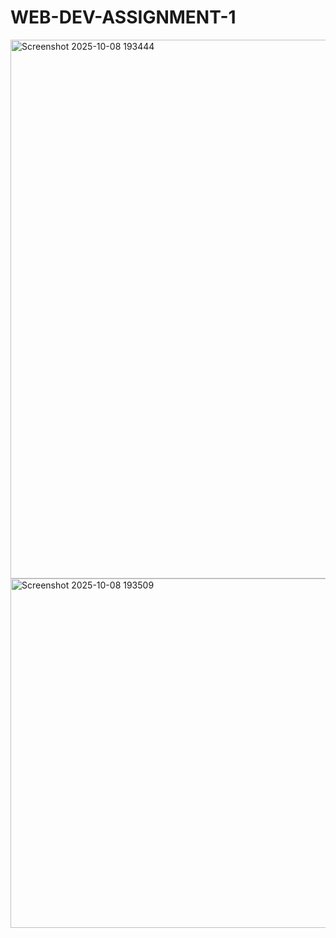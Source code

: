 # WEB-DEV-ASSIGNMENT-1
<img width="1882" height="862" alt="Screenshot 2025-10-08 193444" src="https://github.com/user-attachments/assets/82f460e6-e646-4b6d-b341-37a878d8cfab" />
<img width="1888" height="559" alt="Screenshot 2025-10-08 193509" src="https://github.com/user-attachments/assets/6143c610-b2bb-47a2-9683-7ce910db99e2" />


